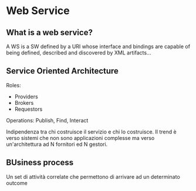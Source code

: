 # Web Service

## What is a web service?

A WS is a SW defined by a URI whose interface and bindings are capable of being defined, described and discovered by XML artifacts...

## Service Oriented Architecture

Roles:

* Providers
* Brokers
* Requestors

Operations: Publish, Find, Interact

Indipendenza tra chi costruisce il servizio e chi lo costruisce. Il trend è verso sistemi che non sono applicazioni complesse ma verso un'architettura ad N fornitori ed N gestori.


## BUsiness process

Un set di attività correlate che permettono di arrivare ad un determinato outcome

